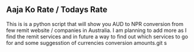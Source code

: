 ## Aaja Ko Rate / Todays Rate
 This is is a python script that will show you AUD to NPR conversion from few remit website / companies in Australia.
 I am planning to add more as I find the remit services and in future a way to find out which services to go for and some suggesstion of currencies conversion amounts.git s